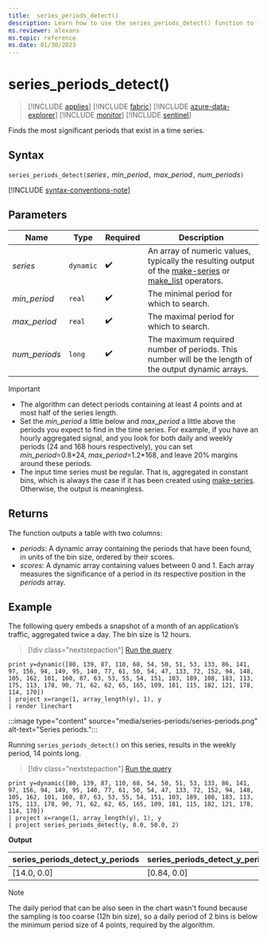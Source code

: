 ```yaml
---
title:  series_periods_detect()
description: Learn how to use the series_periods_detect() function to find the most significant periods that exist in a time series.
ms.reviewer: alexans
ms.topic: reference
ms.date: 01/30/2023
---
```

# series_periods_detect()

> [!INCLUDE [applies](../includes/applies-to-version/applies.md)] [!INCLUDE [fabric](../includes/applies-to-version/fabric.md)] [!INCLUDE [azure-data-explorer](../includes/applies-to-version/azure-data-explorer.md)] [!INCLUDE [monitor](../includes/applies-to-version/monitor.md)] [!INCLUDE [sentinel](../includes/applies-to-version/sentinel.md)]

Finds the most significant periods that exist in a time series.  

## Syntax

`series_periods_detect(`*series*`,` *min_period*`,` *max_period*`,` *num_periods*`)`

[!INCLUDE [syntax-conventions-note](../includes/syntax-conventions-note.md)]

## Parameters

| Name | Type | Required | Description |
|--|--|--|--|
| *series* | `dynamic` |  :heavy_check_mark: | An array of numeric values, typically the resulting output of the [make-series](make-series-operator.md) or [make_list](make-list-aggregation-function.md) operators.|
| *min_period* | `real` |  :heavy_check_mark: | The minimal period for which to search.|
| *max_period* | `real` |  :heavy_check_mark: | The maximal period for which to search.|
| *num_periods* | `long` |  :heavy_check_mark: | The maximum required number of periods. This number will be the length of the output dynamic arrays.|

> [!IMPORTANT]
>
> * The algorithm can detect periods containing at least 4 points and at most half of the series length.
> * Set the *min_period* a little below and *max_period* a little above the periods you expect to find in the time series. For example, if you have an hourly aggregated signal, and you look for both daily and weekly periods (24 and 168 hours respectively), you can set *min_period*=0.8\*24, *max_period*=1.2\*168, and leave 20% margins around these periods.
> * The input time series must be regular. That is, aggregated in constant bins, which is always the case if it has been created using [make-series](make-series-operator.md). Otherwise, the output is meaningless.

## Returns

The function outputs a table with two columns:

* *periods*: A dynamic array containing the periods that have been found, in units of the bin size, ordered by their scores.
* *scores*: A dynamic array containing values between 0 and 1. Each array measures the significance of a period in its respective position in the *periods* array.

## Example

The following query embeds a snapshot of a month of an application’s traffic, aggregated twice a day. The bin size is 12 hours.

> [!div class="nextstepaction"]
> <a href="https://dataexplorer.azure.com/clusters/help/databases/Samples?query=H4sIAAAAAAAAAz2OvW7DMAyE9z4FRwfwINrW35AnKYJCcITEQaIGgocKyMP3LnY7kDiS95F81qWs0o7nVtJjmbvPYHrRMfYSPISicqEXOyGgrSJGOpCCg5jQibRaVHFiB3C0FAA8Rk53GNPJ77AfyAx/DG6oIeTYN0pltifcuN20dluhfEINvwiRimxgqUze/isMIn+An2vf8b7BZMgGrlKWgXcH3TFVHvLmdPh4ybN+3/K8ys+xpnLJHUyp1tS+7rlc1mvXDvAimgjcNZdzrnJfSp6vqa6/5GXgcmIBAAA=" target="_blank">Run the query</a>

```kusto
print y=dynamic([80, 139, 87, 110, 68, 54, 50, 51, 53, 133, 86, 141, 97, 156, 94, 149, 95, 140, 77, 61, 50, 54, 47, 133, 72, 152, 94, 148, 105, 162, 101, 160, 87, 63, 53, 55, 54, 151, 103, 189, 108, 183, 113, 175, 113, 178, 90, 71, 62, 62, 65, 165, 109, 181, 115, 182, 121, 178, 114, 170])
| project x=range(1, array_length(y), 1), y  
| render linechart
```

:::image type="content" source="media/series-periods/series-periods.png" alt-text="Series periods.":::

Running `series_periods_detect()` on this series, results in the weekly period, 14 points long.

> [!div class="nextstepaction"]
> <a href="https://dataexplorer.azure.com/clusters/help/databases/Samples?query=H4sIAAAAAAAAA01Qy26DMBC89yt8BAlFXsCvQ76kihAKVkKUEmQ41FI+vjNAqx52Pbs7s7PynMZpVfk85Kn/Gq/Fp9eVkiZUyjsAQWV9pUyLADaCaMhA8hagRSeQalCFlh2IgyGAwGFk5RBj2rpD7Gpq6l8NPERTZNnXQqT3I2yzexqzrxAeIZpX+EBErWcpTM78IQwCbwCfa7fYPJg0tZ6rhKWnby2HTIRGTl/Kj7ea0+sRr6v6Pqd+usUCpD6lPnfPON3We5FLcBFZqX/sJaYxLt2M5zUs3RBXdItcKX3iX2y5Ln8A3Zvs/YABAAA=" target="_blank">Run the query</a>

```kusto
print y=dynamic([80, 139, 87, 110, 68, 54, 50, 51, 53, 133, 86, 141, 97, 156, 94, 149, 95, 140, 77, 61, 50, 54, 47, 133, 72, 152, 94, 148, 105, 162, 101, 160, 87, 63, 53, 55, 54, 151, 103, 189, 108, 183, 113, 175, 113, 178, 90, 71, 62, 62, 65, 165, 109, 181, 115, 182, 121, 178, 114, 170])
| project x=range(1, array_length(y), 1), y  
| project series_periods_detect(y, 0.0, 50.0, 2)
```

**Output**

| series\_periods\_detect\_y\_periods  | series\_periods\_detect\_y\_periods\_scores |
|-------------|-------------------|
| [14.0, 0.0] | [0.84, 0.0]  |

> [!NOTE]
> The daily period that can be also seen in the chart wasn't found because the sampling is too coarse (12h bin size), so a daily period of 2 bins is below the minimum period size of 4 points, required by the algorithm.
